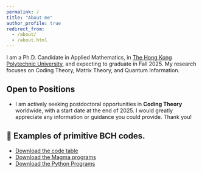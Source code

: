 ```yaml
---
permalink: /
title: "About me"
author_profile: true
redirect_from: 
  - /about/
  - /about.html
---
```


I am a Ph.D. Candidate in Applied Mathematics, in 
[The Hong Kong Polytechnic University](https://www.polyu.edu.hk/), and expecting to graduate in Fall 2025.  My research focuses on Coding Theory, Matrix Theory, and Quantum Information. 

##  Open to Positions
-   I am actively seeking postdoctoral opportunities in **Coding Theory** worldwide, with a start date at the end of 2025. I would greatly appreciate any information or guidance you could provide. Thank you!
  
<section>
  <h2>📂 Examples of primitive BCH codes.</h2>
  <ul>
    <li><a href="files/Examples of BCH codes.xlsx" download>Download the code table</a></li>
    <li><a href="files/Magma code.zip" download>Download the Magma programs</a></li>
    <li><a href="files/python code.zip" download>Download the Python Programs</a></li>
  </ul>
</section>
 
